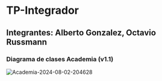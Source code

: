 # TP-Integrador
## Integrantes: Alberto Gonzalez, Octavio Russmann

### Diagrama de clases Academia (v1.1)
![Academia-2024-08-02-204628](https://github.com/user-attachments/assets/a1e3b7a0-24e9-4f69-945f-fbb3f2235d10)

